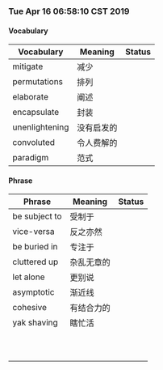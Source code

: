 
### Tue Apr 16 06:58:10 CST 2019

#### Vocabulary

|Vocabulary		|Meaning					|Status	|
|---			|---						|---	|
|mitigate		|减少						|		|
|permutations	|排列						|		|
|elaborate		|阐述						|		|
|encapsulate	|封装						|		|
|unenlightening	|没有启发的					|		|
|convoluted		|令人费解的					|		|
|paradigm		|范式						|		|


#### Phrase

|Phrase			|Meaning					|Status	|
|---			|---						|---	|
|be subject to 	|受制于						| 		|
|vice-versa		|反之亦然					|		|
|be buried in 	|专注于						|		|
|cluttered up	|杂乱无章的					|		|
|let alone		|更别说						|		|
|asymptotic		|渐近线						|		|
|cohesive		|有结合力的					|		|
|yak shaving	|瞎忙活						|		|
|				|							|		|
|				|							|		|
|				|							|		|
|				|							|		|
|				|							|		|
|				|							|		|
|				|							|		|
|				|							|		|
|				|							|		|
|				|							|		|
